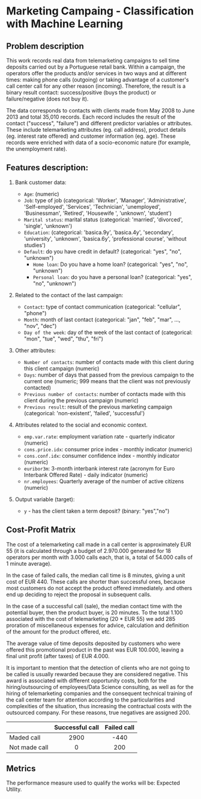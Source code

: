 # Marketing Campaing - Classification with Machine Learning

## Problem description
This work records real data from telemarketing campaigns to sell time deposits carried out by a Portuguese retail bank. Within a campaign, the operators offer the products and/or services in two ways and at different times: making phone calls (outgoing) or taking advantage of a customer's call center call for any other reason (incoming). Therefore, the result is a binary result contact: success/positive (buys the product) or failure/negative (does not buy it).

The data corresponds to contacts with clients made from May 2008 to June 2013 and total 35,010 records. Each record includes the result of the contact ("success", "failure") and different predictor variables or attributes. These include telemarketing attributes (eg. call address), product details (eg. interest rate offered) and customer information (eg. age). These records were enriched with data of a socio-economic nature (for example, the unemployment rate).

## Features description:

1. Bank customer data:
   
   - ```Age```: (numeric)
   - ```Job```: type of job (categorical: 'Worker', 'Manager', 'Administrative', 'Self-employed', 'Services', 'Technician', 'unemployed', 'Businessman', 'Retired', 'Housewife ', 'unknown', 'student')
   - ```Marital status```: marital status (categorical: 'married', 'divorced', 'single', 'unknown')
   - ```Education```: (categorical: 'basica.9y', 'basica.4y', 'secondary', 'university', 'unknown', 'basica.6y', 'professional course', 'without studies')
   - ```Default```: do you have credit in default? (categorical: "yes", "no", "unknown")
     - ```Home loan```: Do you have a home loan? (categorical: "yes", "no", "unknown")
     - ```Personal loan```: do you have a personal loan? (categorical: "yes", "no", "unknown")

2. Related to the contact of the last campaign:
   - ```Contact```: type of contact communication (categorical: "cellular", "phone")
   - ```Month```: month of last contact (categorical: "jan", "feb", "mar", ..., "nov", "dec")
   - ```Day of the week```: day of the week of the last contact of (categorical: "mon", "tue", "wed", "thu", "fri")

3. Other attributes:
   - ```Number of contacts```: number of contacts made with this client during this client campaign (numeric)
   - ```Days```: number of days that passed from the previous campaign to the current one (numeric; 999 means that the client was not previously contacted)
   - ```Previous number of contacts```: number of contacts made with this client during the previous campaign (numeric)
   - ```Previous result```: result of the previous marketing campaign (categorical: 'non-existent', 'failed', 'successful')

4. Attributes related to the social and economic context.
   - ```emp.var.rate```: employment variation rate - quarterly indicator (numeric)
   - ```cons.price.idx```: consumer price index - monthly indicator (numeric)
   - ```cons.conf.idx```: consumer confidence index - monthly indicator (numeric)
   - ```euribor3m```: 3-month interbank interest rate (acronym for Euro Interbank Offered Rate) - daily indicator (numeric)
   - ```nr.employees```: Quarterly average of the number of active citizens (numeric)

5. Output variable (target):
   - ```y``` - has the client taken a term deposit? (binary: "yes","no")

## Cost-Profit Matrix
The cost of a telemarketing call made in a call center is approximately EUR 55 (it is calculated through a budget of 2.970.000 generated for 18 operators per month with 3.000 calls each, that is, a total of 54.000 calls of 1 minute average).

In the case of failed calls, the median call time is 8 minutes, giving a unit cost of EUR 440. These calls are shorter than successful ones, because most customers do not accept the product offered immediately. and others end up deciding to reject the proposal in subsequent calls.

In the case of a successful call (sale), the median contact time with the potential buyer, then the product buyer, is 20 minutes. To the total 1.100 associated with the cost of telemarketing (20 * EUR 55) we add 285 proration of miscellaneous expenses for advice, calculation and definition of the amount for the product offered, etc.
 
The average value of time deposits deposited by customers who were offered this promotional product in the past was EUR 100.000, leaving a final unit profit (after taxes) of EUR 4.000.

It is important to mention that the detection of clients who are not going to be called is usually rewarded because they are considered negative. This award is associated with different opportunity costs, both for the hiring/outsourcing of employees/Data Science consulting, as well as for the hiring of telemarketing companies and the consequent technical training of the call center team for attention according to the particularities and complexities of the situation, thus increasing the contractual costs with the outsourced company. For these reasons, true negatives are assigned 200.

| | Successful  call | Failed call
| - | :---: | :---: |
| Maded call | 2900 | -440 |
| Not made call | 0 | 200

## Metrics

The performance measure used to qualify the works will be: Expected Utility.
